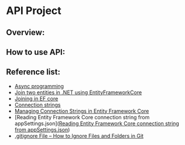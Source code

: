 # API Project

## Overview:

## How to use API:

## Reference list:
- [Async programming](https://docs.microsoft.com/en-us/dotnet/csharp/programming-guide/concepts/async/)
- [Join two entities in .NET using EntityFrameworkCore](https://jd-bots.com/2022/01/24/join-two-entities-in-net-core-using-lambda-and-entity-framework-core/)
- [Joining in EF core](https://entityframeworkcore.com/querying-data-joining#:~:text=Entity%20Framework%20Core%20Joining&text=In%20SQL%2C%20a%20JOIN%20clause,using%20the%20Join()%20method.)
- [Connection strings](https://docs.microsoft.com/en-us/ef/core/miscellaneous/connection-strings)
- [Managing Connection Strings in Entity Framework Core](https://www.learnentityframeworkcore.com/connection-strings)
- [Reading Entity Framework Core connection string from appSettings.json]([Reading Entity Framework Core connection string from appSettings.json](https://davecallan.com/reading-entity-framework-core-connection-string-appsettings/))
- [.gitignore File – How to Ignore Files and Folders in Git](https://www.freecodecamp.org/news/gitignore-file-how-to-ignore-files-and-folders-in-git/)
